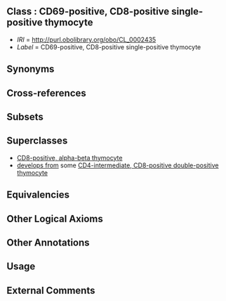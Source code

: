 
## Class : CD69-positive, CD8-positive single-positive thymocyte

 * *IRI* = http://purl.obolibrary.org/obo/CL_0002435
 * *Label* = CD69-positive, CD8-positive single-positive thymocyte

## Synonyms


## Cross-references


## Subsets


## Superclasses

 * [CD8-positive, alpha-beta thymocyte](../../CL/11/CL_0000811.md)
 * [develops from](../../RO/02/RO_0002202.md) some [CD4-intermediate, CD8-positive double-positive thymocyte](../../CL/30/CL_0002430.md)

## Equivalencies


## Other Logical Axioms


## Other Annotations


## Usage


## External Comments

